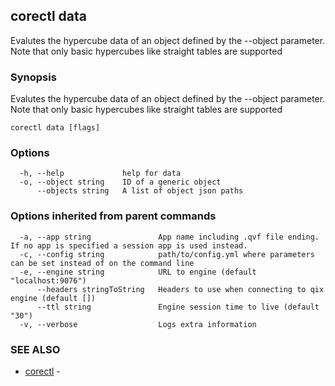 ## corectl data

Evalutes the hypercube data of an object defined by the --object parameter. Note that only basic hypercubes like straight tables are supported

### Synopsis

Evalutes the hypercube data of an object defined by the --object parameter. Note that only basic hypercubes like straight tables are supported

```
corectl data [flags]
```

### Options

```
  -h, --help             help for data
  -o, --object string    ID of a generic object
      --objects string   A list of object json paths
```

### Options inherited from parent commands

```
  -a, --app string               App name including .qvf file ending. If no app is specified a session app is used instead.
  -c, --config string            path/to/config.yml where parameters can be set instead of on the command line
  -e, --engine string            URL to engine (default "localhost:9076")
      --headers stringToString   Headers to use when connecting to qix engine (default [])
      --ttl string               Engine session time to live (default "30")
  -v, --verbose                  Logs extra information
```

### SEE ALSO

* [corectl](corectl.md)	 - 

